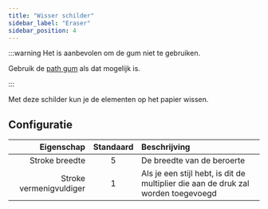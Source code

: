 ```yaml
---
title: "Wisser schilder"
sidebar_label: "Eraser"
sidebar_position: 4
---
```



:::warning Het is aanbevolen om de gum niet te gebruiken.

Gebruik de [path gum](path_eraser) als dat mogelijk is.

:::

Met deze schilder kun je de elementen op het papier wissen.

## Configuratie

|              Eigenschap | Standaard | Beschrijving                                                                      |
| -----------------------:|:---------:|:--------------------------------------------------------------------------------- |
|          Stroke breedte |     5     | De breedte van de beroerte                                                        |
| Stroke vermenigvuldiger |     1     | Als je een stijl hebt, is dit de multiplier die aan de druk zal worden toegevoegd |
